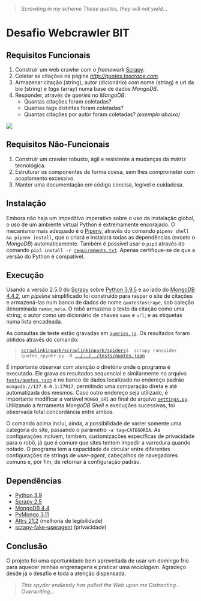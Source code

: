 >_Scrawling in my scheme_
_These quotes, they will not yield..._

# Desafio Webcrawler BIT

## Requisitos Funcionais

1. Construir um web crawler com o _framework_ [Scrapy](https://scrapy.org/).
2. Coletar as citações na página _http://quotes.toscrape.com_.
3. Armazenar citação (string), autor (dicionário) com nome (string) e url da bio (string) e _tags_ (array) numa base de dados _MongoDB_.
4. Responder, através de _queries_ no _MongoDB_:
   - Quantas citações foram coletadas?
   - Quantas tags distintas foram coletadas?
   - Quantas citações por autor foram coletadas? _(exemplo abaixo)_

![](https://github.com/b2w-atech/desafio-webcrawler/raw/master/mongodb_aggregate.png)

## Requisitos Não-Funcionais

1. Construir um crawler robusto, ágil e resistente a mudanças da matriz tecnológica.
2. Estruturar os componentes de forma coesa, sem lhes comprometer com acoplamento excessivo.
3. Manter uma documentação em código concisa, legível e cuidadosa.

## Instalação

Embora não haja um impeditivo imperativo sobre o uso da instalação global, o uso de um ambiente virtual Python é extremamente encorajado. O mecanismo mais adequado é o [Pipenv](https://pipenv.pypa.io/en/latest/install/), através do comando `pipenv shell && pipenv install`, que o criará e instalará todas as dependências (exceto o _MongoDB_) automaticamente. Também é possível usar o `pip3` através do comando `pip3 install -r `[`requirements.txt`](../requirements.txt). Apenas certifique-se de que a versão do Python é compatível.

## Execução

Usando a versão 2.5.0 do [Scrapy](https://scrapy.org/) sobre [Python 3.9.5](https://www.python.org/downloads/release/python-395/) e ao lado do [MongoDB 4.4.2](https://docs.mongodb.com/manual/installation/), um _pipeline_ simplificado foi construído para raspar o site de citações e armazená-las num banco de dados de nome `quotestoscrape`, sob coleção denominada `ramon_melo`. O robô armazena o texto da citação como uma string; o autor como um dicionário de chaves `name` e `url`; e as etiquetas numa lista encadeada.

As consultas de teste estão gravadas em [`queries.js`](queries.js). Os resultados foram obtidos através do comando:

> [`scrawlinkinpark/scrawlinkinpark/spiders`](scrawlinkinpark/spiders/quotes_spyder.py)`$  scrapy runspider quotes_spyder.py -O `[`../../../tests/quotes.json`](../tests/quotes.json)


É importante observar com atenção o diretório onde o programa é executado. Ele grava os resultados sequencial e similarmente no arquivo [`tests/quotes.json`](../tests/quotes.json) e no banco de dados localizado no endereço padrão `mongodb://127.0.0.1:27017`, permitindo uma comparação direta e até automatizada dos mesmos. Caso outro endereço seja utilizado, é importante modificar a variável `MONGO_URI` ao final do arquivo [`settings.py`](scrawlinkinpark/settings.py). Utilizando a ferramenta _MongoDB Shell_ e execuções sucessivas, foi observada total concordância entre ambos.

O comando acima inclui, ainda, a possibilidade de varrer somente uma categoria do site, passando o parâmetro `-a tag=CATEGORIA`. As configurações incluem, também, customizações específicas de privacidade para o robô, já que é comum que sites tentem impedir a varredura quando notado. O programa tem a capacidade de circular entre diferentes configurações de strings de _user-agent_, cabeçalhos de navegadores comuns e, por fim, de retornar à configuração padrão.

## Dependências

- [Python 3.9](https://www.python.org/downloads/release/python-395/)
- [Scrapy 2.5](https://scrapy.org/)
- [MongoDB 4.4](https://docs.mongodb.com/manual/installation/)
- [PyMongo 3.11](https://pymongo.readthedocs.io/en/stable/installation.html)
- [Attrs 21.2](https://www.attrs.org/en/stable/index.html#getting-started) (melhoria de legibilidade)
- [scrapy-fake-useragent](https://github.com/alecxe/scrapy-fake-useragent) (privacidade)

## Conclusão

O projeto foi uma oportunidade bem aproveitada de usar um domingo frio para aquecer minhas engrenagens e praticar uma _reciclagem_. Agradeço desde já o desafio e toda a atenção dispensada.

>_This spyder endlessly has pulled the Web upon me_
_Distracting... Overwriting..._
